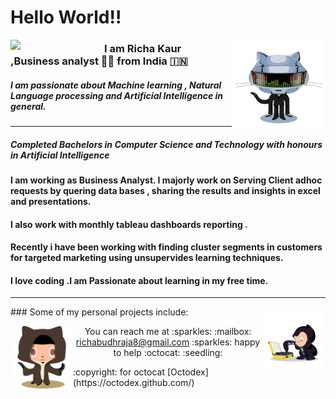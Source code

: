 # Hello World!!

<img align="left" width="150" src="https://github.com/richakbee/richakbee/blob/main/static/img/yogocat.gif">

<img align="right" width="150" src="https://github.com/richakbee/richakbee/blob/main/static/img/daftpunktocat-thomas.gif">

### I am Richa Kaur ,Business analyst :woman_technologist: from India :india:


##### I am passionate about Machine learning , Natural Language processing and Artificial Intelligence in general. 
  
---
##### Completed Bachelors in Computer Science and Technology with honours in Artificial Intelligence 
#### I am working as Business Analyst. I majorly work on Serving Client adhoc requests by quering data bases , sharing the results and insights in excel and presentations. 
#### I also work with monthly tableau dashboards reporting .
#### Recently i have been working with finding cluster segments in customers for targeted marketing using unsupervides learning techniques.

#### I love coding .I am  Passionate about learning  in my free time.
---
<img align="right" width="100" src="https://github.com/richakbee/richakbee/blob/main/static/img/vinyltocat.png">
### Some of my personal projects include:


</p>  

<img align="left" width="100" src="https://github.com/richakbee/richakbee/blob/main/static/img/octobiwan.jpg">
  
<p align="center">
  You can reach me at :sparkles: :mailbox: <a href="mailto:richabudhraja8@gmail.com">richabudhraja8@gmail.com</a> :sparkles: happy to help :octocat: :seedling:
</p>
<p>
:copyright: for octocat [Octodex](https://octodex.github.com/)
</p>
